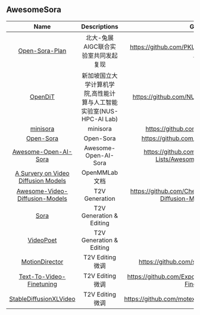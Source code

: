 ## AwesomeSora

| Name | Descriptions | Github|
|:-----:|:-----:|:-----:|
| [Open-Sora-Plan](https://github.com/PKU-YuanGroup/Open-Sora-Plan)  | 北大-兔展AIGC联合实验室共同发起复现 | https://github.com/PKU-YuanGroup/Open-Sora-Plan|
| [OpenDiT](https://github.com/NUS-HPC-AI-Lab/OpenDiT)  | 新加坡国立大学计算机学院,高性能计算与人工智能实验室(NUS-HPC-AI Lab) | https://github.com/NUS-HPC-AI-Lab/OpenDiT|
| [minisora](https://github.com/mini-sora/minisora)  | minisora | https://github.com/mini-sora/minisora|
| [Open-Sora](https://github.com/hpcaitech/Open-Sora)  | Open-Sora | https://github.com/hpcaitech/Open-Sora|
| [Awesome-Open-AI-Sora](https://github.com/Curated-Awesome-Lists/Awesome-Open-AI-Sora)  | Awesome-Open-AI-Sora | https://github.com/Curated-Awesome-Lists/Awesome-Open-AI-Sora|
| [A Survery on Video Diffusion Models](https://aicarrier.feishu.cn/file/Ds0BbCAo6oTazdxxo3Zciw1Nnne)  | OpenMMLab 文档 | -|
| [Awesome-Video-Diffusion-Models](https://github.com/ChenHsing/Awesome-Video-Diffusion-Models/tree/main)  | T2V Generation | https://github.com/ChenHsing/Awesome-Video-Diffusion-Models/tree/main|
| [Sora](https://openai.com/sora)  | T2V Generation & Editing | -|
| [VideoPoet](https://blog.research.google/2023/12/videopoet-large-language-model-for-zero.html)  | T2V Generation & Editing | -|
| [MotionDirector](https://github.com/showlab/MotionDirector)  | T2V Editing 微调 | https://github.com/showlab/MotionDirector|
| [Text-To-Video-Finetuning](https://github.com/ExponentialML/Text-To-Video-Finetuning)  | T2V Editing 微调| https://github.com/ExponentialML/Text-To-Video-Finetuning|
| [StableDiffusionXLVideo](https://github.com/motexture/StableDiffusionXLVideo)  | T2V Editing 微调| https://github.com/motexture/StableDiffusionXLVideo|


